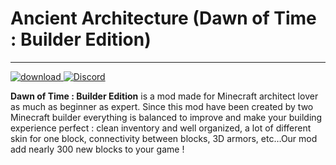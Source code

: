 # Ancient Architecture (Dawn of Time : Builder Edition)
***
[download]: https://img.shields.io/badge/loader-forge-1976d2?style=flat-square&color=orange&logo=curseforge&labelColor=0d1117
[downloadLink]: https://www.curseforge.com/minecraft/mc-mods/dawn-of-time
[ ![download][] ][downloadLink]
<a href="https://discord.gg/MrHu9MJ">
<img alt="Discord" src="https://img.shields.io/discord/303974483591692289?color=informational&label=discord&logo=discord&style=flat-square&logoColor=white&labelColor=0d1117">
</a>

**Dawn of Time : Builder Edition** is a mod made for Minecraft architect lover as much as beginner as expert. Since this mod have been created by two Minecraft builder everything is balanced to improve and make your building experience perfect : clean inventory and well organized, a lot of different skin for one block, connectivity between blocks, 3D armors, etc…Our mod add nearly 300 new blocks to your game !